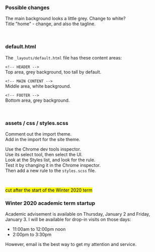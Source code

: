 ### Possible changes

The main background looks a little grey. Change to white?  
Title "home" - change, and also the tagline.  

<br>

### default.html

The `_layouts/default.html` file has these content areas:

`<!-- HEADER -->`  
Top area, grey background, too tall by default. 

`<!-- MAIN CONTENT -->`  
Middle area, white background. 

`<!-- FOOTER -->`  
Bottom area, grey background. 

<br>

### assets / css / styles.scss

Comment out the import theme.  
Add in the import for the site theme.  

Use the Chrome dev tools inspector.  
Use its select tool, then select the UI.  
Look at the Styles list, and look for the rule.  
Test it by changing it in the Chrome inspector.  
Then add a new rule to the `styles.scss` file.  

<br>

<mark>cut after the start of the Winter 2020 term</mark>

### Winter 2020 academic term startup

Academic advisement is available on Thursday, January 2 and Friday, January 3. I will be available for drop-in visits on those days:
* 11:00am to 12:00pm noon 
* 2:00pm to 3:30pm 

However, email is the best way to get my attention and service.  

<br>
